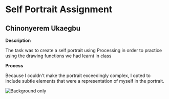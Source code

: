 # Self Portrait Assignment

## Chinonyerem Ukaegbu

**Description**

The task was to create a self portrait using Processing in order to practice using the drawing functions we had learnt in class

**Process**

Because I couldn't make the portrait exceedingly complex, I opted to include subtle elements that were a representation of myself in the portrait.

![Background only](images/Screenshot%20(118))
